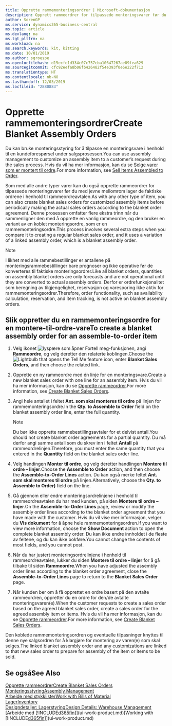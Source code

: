 ```yaml
---
title: Opprette rammemonteringsordrer | Microsoft-dokumentasjon
description: Opprett rammeordrer for tilpassede monteringsvarer før du med jevne mellomrom oppretter de faktiske ordrene i henhold til rammeordreavtalen.
author: SorenGP
ms.service: dynamics365-business-central
ms.topic: article
ms.devlang: na
ms.tgt_pltfrm: na
ms.workload: na
ms.search.keywords: kit, kitting
ms.date: 10/01/2019
ms.author: sgroespe
ms.openlocfilehash: d15ecfe1d334c07c757cba10647267ae89fea629
ms.sourcegitcommit: cfc92eefa8b06fb426482f54e393f0e6e222f712
ms.translationtype: HT
ms.contentlocale: nb-NO
ms.lasthandoff: 12/03/2019
ms.locfileid: "2880883"
---
```

# <a name="create-blanket-assembly-orders"></a><span data-ttu-id="afb48-103">Opprette rammemonteringsordrer</span><span class="sxs-lookup"><span data-stu-id="afb48-103">Create Blanket Assembly Orders</span></span>
<span data-ttu-id="afb48-104">Du kan bruke monteringsstyring for å tilpasse en monteringsvare i henhold til en kundeforespørsel under salgsprosessen.</span><span class="sxs-lookup"><span data-stu-id="afb48-104">You can use assembly management to customize an assembly item to a customer’s request during the sales process.</span></span> <span data-ttu-id="afb48-105">Hvis du vil ha mer informasjon, kan du se [Selge varer som er montert til ordre](assembly-how-to-sell-items-assembled-to-order.md).</span><span class="sxs-lookup"><span data-stu-id="afb48-105">For more information, see [Sell Items Assembled to Order](assembly-how-to-sell-items-assembled-to-order.md).</span></span>  

 <span data-ttu-id="afb48-106">Som med alle andre typer varer kan du også opprette rammeordrer for tilpassede monteringsvarer før du med jevne mellomrom lager de faktiske ordrene i henhold til rammeordreavtalen.</span><span class="sxs-lookup"><span data-stu-id="afb48-106">As with any other type of item, you can also create blanket sales orders for customized assembly items before periodically making the actual sales orders according to the blanket order agreement.</span></span> <span data-ttu-id="afb48-107">Denne prosessen omfatter flere ekstra trinn når du sammenligner den med å opprette en vanlig rammeordre, og den bruker en variant av en koblet monteringsordre, som er en rammemonteringsordre.</span><span class="sxs-lookup"><span data-stu-id="afb48-107">This process involves several extra steps when you compare it to creating a regular blanket sales order, and it uses a variation of a linked assembly order, which is a blanket assembly order.</span></span>

> [!NOTE]  
>  <span data-ttu-id="afb48-108">I likhet med alle rammebestillinger er antallene på monteringsrammebestillinger bare prognoser og ikke operative før de konverteres til faktiske monteringsordrer.</span><span class="sxs-lookup"><span data-stu-id="afb48-108">Like all blanket orders, quantities on assembly blanket orders are only forecasts and are not operational until they are converted to actual assembly orders.</span></span> <span data-ttu-id="afb48-109">Derfor er ordrefunksjonalitet som beregning av tilgjengelighet, reservasjon og varesporing ikke aktiv for rammemonteringsordrer.</span><span class="sxs-lookup"><span data-stu-id="afb48-109">Therefore, order functionality, such as availability calculation, reservation, and item tracking, is not active on blanket assembly orders.</span></span>  

## <a name="to-create-a-blanket-assembly-order-for-an-assemble-to-order-item"></a><span data-ttu-id="afb48-110">Slik oppretter du en rammemonteringsordre for en montere\-til\-ordre-vare</span><span class="sxs-lookup"><span data-stu-id="afb48-110">To create a blanket assembly order for an assemble\-to\-order item</span></span>  
1. <span data-ttu-id="afb48-111">Velg ikonet ![lyspære som åpner Fortell meg-funksjonen](media/ui-search/search_small.png "Fortell hva du vil gjøre"), angi **Rammeordre**, og velg deretter den relaterte koblingen.</span><span class="sxs-lookup"><span data-stu-id="afb48-111">Choose the ![Lightbulb that opens the Tell Me feature](media/ui-search/search_small.png "Tell me what you want to do") icon, enter **Blanket Sales Orders**, and then choose the related link.</span></span>  
2. <span data-ttu-id="afb48-112">Opprette en ny rammeordre med én linje for en monteringsvare.</span><span class="sxs-lookup"><span data-stu-id="afb48-112">Create a new blanket sales order with one line for an assembly item.</span></span> <span data-ttu-id="afb48-113">Hvis du vil ha mer informasjon, kan du se [Opprette rammeordrer](sales-how-to-create-blanket-sales-orders.md).</span><span class="sxs-lookup"><span data-stu-id="afb48-113">For more information, see [Create Blanket Sales Orders](sales-how-to-create-blanket-sales-orders.md).</span></span>  
3. <span data-ttu-id="afb48-114">Angi hele antallet i feltet **Ant. som skal monteres til ordre** på linjen for rammemonteringsordre.</span><span class="sxs-lookup"><span data-stu-id="afb48-114">In the **Qty. to Assemble to Order** field on the blanket assembly order line, enter the full quantity.</span></span>

    > [!NOTE]  
    >  <span data-ttu-id="afb48-115">Du bør ikke opprette rammebestillingsavtaler for et delvist antall.</span><span class="sxs-lookup"><span data-stu-id="afb48-115">You should not create blanket order agreements for a partial quantity.</span></span> <span data-ttu-id="afb48-116">Du må derfor angi samme antall som du skrev inn i feltet **Antall** på rammeordrelinjen.</span><span class="sxs-lookup"><span data-stu-id="afb48-116">Therefore, you must enter the same quantity that you entered in the **Quantity** field on the blanket sales order line.</span></span>  

4. <span data-ttu-id="afb48-117">Velg handingen **Monter til ordre**, og velg deretter handlingen **Montere til ordre – linjer**.</span><span class="sxs-lookup"><span data-stu-id="afb48-117">Choose the **Assemble to Order** action, and then choose the **Assemble-to-Order Lines** action.</span></span> <span data-ttu-id="afb48-118">Du kan også merke feltet **Ant. som skal monteres til ordre** på linjen.</span><span class="sxs-lookup"><span data-stu-id="afb48-118">Alternatively, choose the **Qty. to Assemble to Order)** field on the line.</span></span>  
5. <span data-ttu-id="afb48-119">Gå gjennom eller endre monteringsordrelinjene i henhold til rammeordreavtalen du har med kunden, på siden **Montere til ordre – linjer**.</span><span class="sxs-lookup"><span data-stu-id="afb48-119">On the **Assemble-to-Order Lines** page, review or modify the assembly order lines according to the blanket order agreement that you have made with the customer.</span></span> <span data-ttu-id="afb48-120">Hvis du vil vise mer informasjon, velger du **Vis dokument** for å åpne hele rammemonteringsordren.</span><span class="sxs-lookup"><span data-stu-id="afb48-120">If you want to view more information, choose the **Show Document** action to open the complete blanket assembly order.</span></span> <span data-ttu-id="afb48-121">Du kan ikke endre innholdet i de fleste av feltene, og du kan ikke bokføre.</span><span class="sxs-lookup"><span data-stu-id="afb48-121">You cannot change the contents of most fields, and you cannot post.</span></span>  
6. <span data-ttu-id="afb48-122">Når du har justert monteringsordrelinjene i henhold til rammeordreavtalen, lukker du siden **Montere til ordre – linjer** for å gå tilbake til siden **Rammeordre**.</span><span class="sxs-lookup"><span data-stu-id="afb48-122">When you have adjusted the assembly order lines according to the blanket order agreement, close the **Assemble-to-Order Lines** page to return to the **Blanket Sales Order** page.</span></span>  
7. <span data-ttu-id="afb48-123">Når kunden ber om å få opprettet en ordre basert på den avtalte rammeordren, oppretter du en ordre for den/de avtalte monteringsvaren(e).</span><span class="sxs-lookup"><span data-stu-id="afb48-123">When the customer requests to create a sales order based on the agreed blanket sales order, create a sales order for the agreed assembly item or items.</span></span> <span data-ttu-id="afb48-124">Hvis du vil ha mer informasjon, kan du se [Opprette rammeordrer](sales-how-to-create-blanket-sales-orders.md).</span><span class="sxs-lookup"><span data-stu-id="afb48-124">For more information, see [Create Blanket Sales Orders](sales-how-to-create-blanket-sales-orders.md).</span></span>

<span data-ttu-id="afb48-125">Den koblede rammemonteringsordren og eventuelle tilpasninger knyttes til denne nye salgsordren for å klargjøre for montering av varen(e) som skal selges.</span><span class="sxs-lookup"><span data-stu-id="afb48-125">The linked blanket assembly order and any customizations are linked to that new sales order to prepare for assembly of the item or items to be sold.</span></span>  

## <a name="see-also"></a><span data-ttu-id="afb48-126">Se også</span><span class="sxs-lookup"><span data-stu-id="afb48-126">See Also</span></span>
[<span data-ttu-id="afb48-127">Opprette rammeordrer</span><span class="sxs-lookup"><span data-stu-id="afb48-127">Create Blanket Sales Orders</span></span>](sales-how-to-create-blanket-sales-orders.md)  
[<span data-ttu-id="afb48-128">Monteringsstyring</span><span class="sxs-lookup"><span data-stu-id="afb48-128">Assembly Management</span></span>](assembly-assemble-items.md)  
[<span data-ttu-id="afb48-129">Arbeide med stykklister</span><span class="sxs-lookup"><span data-stu-id="afb48-129">Work with Bills of Material</span></span>](inventory-how-work-BOMs.md)  
[<span data-ttu-id="afb48-130">Lager</span><span class="sxs-lookup"><span data-stu-id="afb48-130">Inventory</span></span>](inventory-manage-inventory.md)  
[<span data-ttu-id="afb48-131">Designdetaljer: Lagerstyring</span><span class="sxs-lookup"><span data-stu-id="afb48-131">Design Details: Warehouse Management</span></span>](design-details-warehouse-management.md)  
<span data-ttu-id="afb48-132">[Arbeide med [!INCLUDE[d365fin](includes/d365fin_md.md)]](ui-work-product.md)</span><span class="sxs-lookup"><span data-stu-id="afb48-132">[Working with [!INCLUDE[d365fin](includes/d365fin_md.md)]](ui-work-product.md)</span></span>
